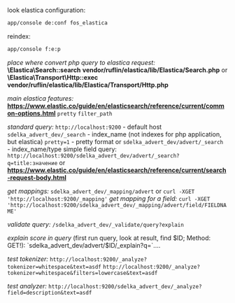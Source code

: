 look elastica configuration:
```bash
app/console de:conf fos_elastica
```
reindex:
```bash
app/console f:e:p
```

*place where convert php query to elastica request:*
**\Elastica\Search::search**
**vendor/ruflin/elastica/lib/Elastica/Search.php**
or
**\Elastica\Transport\Http::exec**
**vendor/ruflin/elastica/lib/Elastica/Transport/Http.php**

*main elastica features:*
**https://www.elastic.co/guide/en/elasticsearch/reference/current/common-options.html**
`pretty`
`filter_path`

*standard query:*
`http://localhost:9200`  - default host
`sdelka_advert_dev/_search` - index_name (not indexes for php application, but elastica)
`pretty=1` - pretty format
or
`sdelka_advert_dev/advert/_search` - index_name/type
simple field query:
`http://localhost:9200/sdelka_advert_dev/advert/_search?q=title:значение`
or
**https://www.elastic.co/guide/en/elasticsearch/reference/current/search-request-body.html**

*get mappings:*
`sdelka_advert_dev/_mapping/advert`
or
`curl -XGET 'http://localhost:9200/_mapping'`
*get mapping for a field:*
`curl -XGET 'http://localhost:9200/sdelka_advert_dev/_mapping/advert/field/FIELDNAME'`

*validate query:*
`/sdelka_advert_dev/_validate/query?explain`

*explain score in query* (first run query, look at result, find $ID; Method: GET!):
`sdelka_advert_dev/advert/$ID/_explain?q=`....

*test tokenizer:*
`http://localhost:9200/_analyze?tokenizer=whitespace&text=asdf`
`http://localhost:9200/_analyze?tokenizer=whitespace&filters=lowercase&text=asdf`

*test analyzer:*
`http://localhost:9200/sdelka_advert_dev/_analyze?field=description&text=asdf`
